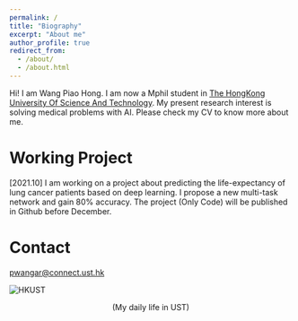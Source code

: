 ```yaml
---
permalink: /
title: "Biography"
excerpt: "About me"
author_profile: true
redirect_from: 
  - /about/
  - /about.html
---
```


Hi! I am Wang Piao Hong. I am now a Mphil student in [The HongKong University Of Science And Technology](https://hkust.edu.hk/zh-hans). My present research interest is solving medical problems with AI. Please check my CV to know more about me.


# Working Project
[2021.10] I am working on a project about predicting the life-expectancy of lung cancer patients based on deep learning. I propose a new multi-task network and gain 80% accuracy. The project (Only Code) will be published in Github before December.

# Contact
pwangar@connect.ust.hk
<br />

![HKUST](https://s3.bmp.ovh/imgs/2021/10/837cc42b1e12cc34.jpg)
<center>(My daily life in UST)</center>

